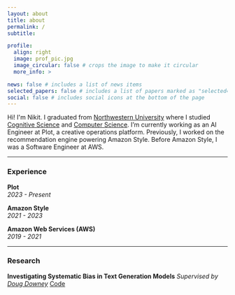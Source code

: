 ```yaml
---
layout: about
title: about
permalink: /
subtitle:

profile:
  align: right
  image: prof_pic.jpg
  image_circular: false # crops the image to make it circular
  more_info: >

news: false # includes a list of news items
selected_papers: false # includes a list of papers marked as "selected={true}"
social: false # includes social icons at the bottom of the page
---
```


Hi! I'm Nikit. I graduated from [Northwestern University](https://www.northwestern.edu/) where I studied [Cognitive Science](https://cogsci.northwestern.edu/) and [Computer Science](https://www.mccormick.northwestern.edu/computer-science/).
I’m currently working as an AI Engineer at Plot, a creative operations platform. Previously, I worked on the recommendation engine powering Amazon Style. Before Amazon Style, I was a Software Engineer at AWS.

_________________________________________________________________________________________________________

### Experience  

**Plot**  
*2023 - Present*  

**Amazon Style**  
*2021 - 2023*  

**Amazon Web Services (AWS)**  
*2019 - 2021*  

_________________________________________________________________________________________________________

### Research  

**Investigating Systematic Bias in Text Generation Models**
*Supervised by [Doug Downey](https://users.cs.northwestern.edu/~ddowney/)*
[Code](https://github.com/nikitbobba/Debate-Argument-Prediction)